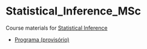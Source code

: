 # Statistical_Inference_MSc
Course materials for [Statistical Inference](https://emap.fgv.br/disciplina/inferencia-estatistica)


- [Programa (provisório)](https://docs.google.com/spreadsheets/d/1szd83K73sLuliVOLTpiFWMIW9guEcbbV-wZvUgoIcrg/edit#gid=0)

